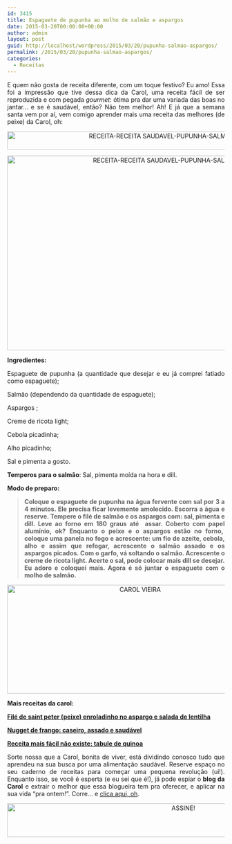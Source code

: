 ```yaml
---
id: 3415
title: Espaguete de pupunha ao molho de salmão e aspargos
date: 2015-03-20T00:00:00+00:00
author: admin
layout: post
guid: http://localhost/wordpress/2015/03/20/pupunha-salmao-aspargos/
permalink: /2015/03/20/pupunha-salmao-aspargos/
categories:
  - Receitas
---
```

<p align="justify">
  E quem não gosta de receita diferente, com um toque festivo? Eu amo! Essa foi a impressão que tive dessa dica da Carol, uma receita fácil de ser reproduzida e com pegada <em>gourmet</em>: ótima pra dar uma variada das boas no jantar… e se é saudável, então? Não tem melhor! Ah! E já que a semana santa vem por aí, vem comigo aprender mais uma receita das melhores (de peixe) da Carol, oh:
</p>

<p align="center">
  <a href="http://www.trololodemulher.com.br/blog/wp-content/uploads/2015/03/RECEITA-RECEITA-SAUDAVEL-PUPUNHA-SALMAO-ASPARGOS3.jpg"><img class="alignnone size-full wp-image-10889" src="http://www.trololodemulher.com.br/blog/wp-content/uploads/2015/03/RECEITA-RECEITA-SAUDAVEL-PUPUNHA-SALMAO-ASPARGOS3.jpg" alt="RECEITA-RECEITA SAUDAVEL-PUPUNHA-SALMAO-ASPARGOS[3]" width="800" height="42" /></a>
</p>

<p align="center">
  <a href="http://www.trololodemulher.com.br/blog/wp-content/uploads/2015/03/RECEITA-RECEITA-SAUDAVEL-PUPUNHA-SALMAO-ASPARGOS.jpg"><img class="alignnone size-full wp-image-10885" src="http://www.trololodemulher.com.br/blog/wp-content/uploads/2015/03/RECEITA-RECEITA-SAUDAVEL-PUPUNHA-SALMAO-ASPARGOS.jpg" alt="RECEITA-RECEITA SAUDAVEL-PUPUNHA-SALMAO-ASPARGOS" width="800" height="450" /></a>
</p>

<p align="justify">
  <strong>Ingredientes:</strong>
</p>

<p align="justify">
  Espaguete de pupunha (a quantidade que desejar e eu já comprei fatiado como espaguete);
</p>

<p align="justify">
  Salmão (dependendo da quantidade de espaguete);
</p>

<p align="justify">
  Aspargos ;
</p>

<p align="justify">
  Creme de ricota light;
</p>

<p align="justify">
  Cebola picadinha;
</p>

<p align="justify">
  Alho picadinho;
</p>

<p align="justify">
  Sal e pimenta a gosto.
</p>

<p align="justify">
  <strong>Temperos para o salmão</strong>: Sal, pimenta moída na hora e dill.
</p>

<p align="justify">
  <strong>Modo de preparo:</strong>
</p>

> <p align="justify">
>   <strong>Coloque o espaguete de pupunha na água fervente com sal por 3 a 4 minutos. Ele precisa ficar levemente amolecido. Escorra a água e reserve. Tempere o filé de salmão e os aspargos com: sal, pimenta e dill. Leve ao forno em 180 graus até  assar. Coberto com papel alumínio, ok? Enquanto o peixe e o aspargos estão no forno,  coloque uma panela no fogo e acrescente: um fio de azeite, cebola, alho e assim que refogar, acrescente o salmão assado e os aspargos picados. Com o garfo, vá soltando o salmão. Acrescente o creme de ricota light. Acerte o sal, pode colocar mais dill se desejar. Eu adoro e coloquei mais. Agora é só juntar o espaguete com o molho de salmão.</strong>
> </p>

<p align="center">
  <a href="http://www.trololodemulher.com.br/blog/wp-content/uploads/2014/07/CAROL-VIEIRA.png"><img class="alignnone size-full wp-image-10204" src="http://www.trololodemulher.com.br/blog/wp-content/uploads/2014/07/CAROL-VIEIRA.png" alt="CAROL VIEIRA" width="600" height="251" /></a>
</p>

<p align="justify">
  <strong>Mais receitas da carol:</strong>
</p>

<p align="justify">
  <a href="http://www.trololodemulher.com.br/2015/03/04/file-peixe-aspargo-lentilha/" target="_blank"><strong>Filé de saint peter (peixe) enroladinho no aspargo e salada de lentilha</strong></a>
</p>

<p align="justify">
  <a href="http://www.trololodemulher.com.br/2015/03/17/nugget-frango-saudavel-assado/" target="_blank"><strong>Nugget de frango: caseiro, assado e saudável</strong></a>
</p>

<p align="justify">
  <a href="http://www.trololodemulher.com.br/2015/03/10/tabule-de-quinoa/" target="_blank"><strong>Receita mais fácil não existe: tabule de quinoa</strong></a>
</p>

<p align="justify">
  Sorte nossa que a Carol, bonita de viver, está dividindo conosco tudo que aprendeu na sua busca por uma alimentação saudável. Reserve espaço no seu caderno de receitas para começar uma pequena revolução (ui!). Enquanto isso, se você é esperta (e eu sei que é!), já pode espiar o <strong>blog da Carol</strong> e extrair o melhor que essa blogueira tem pra oferecer, e aplicar na sua vida “pra ontem!”. Corre… e <a href="http://mundocarolvieira.blogspot.com.br/" target="_blank">clica aqui, oh</a>.
</p>

<p align="center">
  <a href="http://feedburner.google.com/fb/a/mailverify?uri=blogbichafemea&loc=pt_BR" target="_blank"><img class="alignnone size-full wp-image-10439" src="http://www.trololodemulher.com.br/blog/wp-content/uploads/2014/09/ASSINE.png" alt="ASSINE!" width="800" height="78" /></a>
</p>

<p align="justify">